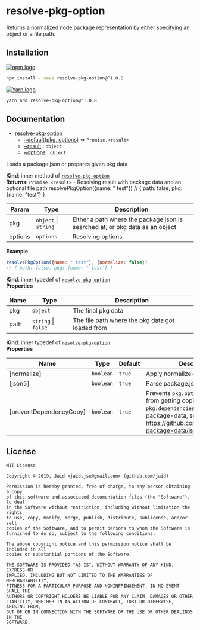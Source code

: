# resolve-pkg-option


Returns a normalized node package representation by either specifying an object or a file path.

## Installation
<a href='https://npmjs.com/package/resolve-pkg-option'><img alt='npm logo' src='https://github.com/Jaid/action-readme/raw/master/images/base-assets/npm.png'/></a>
```bash
npm install --save resolve-pkg-option@^1.0.8
```
<a href='https://yarnpkg.com/package/resolve-pkg-option'><img alt='Yarn logo' src='https://github.com/Jaid/action-readme/raw/master/images/base-assets/yarn.png'/></a>
```bash
yarn add resolve-pkg-option@^1.0.8
```



## Documentation

* [resolve-pkg-option](#module_resolve-pkg-option)
    * [~default(pkg, options)](#module_resolve-pkg-option..default) ⇒ <code>Promise.&lt;result&gt;</code>
    * [~result](#module_resolve-pkg-option..result) : <code>object</code>
    * [~options](#module_resolve-pkg-option..options) : <code>object</code>

Loads a package.json or prepares given pkg data

**Kind**: inner method of [<code>resolve-pkg-option</code>](#module_resolve-pkg-option)  
**Returns**: <code>Promise.&lt;result&gt;</code> - Resolving result with package data and an optional file path
resolvePkgOption({name: " test"})
// { path: false, pkg: {name: "test"} }  

| Param | Type | Description |
| --- | --- | --- |
| pkg | <code>object</code> \| <code>string</code> | Either a path where the package.json is searched at, or pkg data as an object |
| options | <code>options</code> | Resolving options |

**Example**  
```javascript
resolvePkgOption({name: " test"}, {normalize: false})
// { path: false, pkg: {name: " test"} }
```
**Kind**: inner typedef of [<code>resolve-pkg-option</code>](#module_resolve-pkg-option)  
**Properties**

| Name | Type | Description |
| --- | --- | --- |
| pkg | <code>object</code> | The final pkg data |
| path | <code>string</code> \| <code>false</code> | The file path where the pkg data got loaded from |

**Kind**: inner typedef of [<code>resolve-pkg-option</code>](#module_resolve-pkg-option)  
**Properties**

| Name | Type | Default | Description |
| --- | --- | --- | --- |
| [normalize] | <code>boolean</code> | <code>true</code> | Apply normalize-package-data |
| [json5] | <code>boolean</code> | <code>true</code> | Parse package.json with json5 |
| [preventDependencyCopy] | <code>boolean</code> | <code>true</code> | Prevents `pkg.optionalDependencies` from getting copied to `pkg.dependencies` by normalize-package-data, see: https://github.com/npm/normalize-package-data/issues/91 |



## License
```text
MIT License

Copyright © 2019, Jaid <jaid.jsx@gmail.com> (github.com/jaid)

Permission is hereby granted, free of charge, to any person obtaining a copy
of this software and associated documentation files (the "Software"), to deal
in the Software without restriction, including without limitation the rights
to use, copy, modify, merge, publish, distribute, sublicense, and/or sell
copies of the Software, and to permit persons to whom the Software is
furnished to do so, subject to the following conditions:

The above copyright notice and this permission notice shall be included in all
copies or substantial portions of the Software.

THE SOFTWARE IS PROVIDED "AS IS", WITHOUT WARRANTY OF ANY KIND, EXPRESS OR
IMPLIED, INCLUDING BUT NOT LIMITED TO THE WARRANTIES OF MERCHANTABILITY,
FITNESS FOR A PARTICULAR PURPOSE AND NONINFRINGEMENT. IN NO EVENT SHALL THE
AUTHORS OR COPYRIGHT HOLDERS BE LIABLE FOR ANY CLAIM, DAMAGES OR OTHER
LIABILITY, WHETHER IN AN ACTION OF CONTRACT, TORT OR OTHERWISE, ARISING FROM,
OUT OF OR IN CONNECTION WITH THE SOFTWARE OR THE USE OR OTHER DEALINGS IN THE
SOFTWARE.
```
